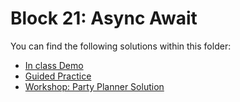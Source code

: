# Block 21: Async Await

You can find the following solutions within this folder:

* [In class Demo](./demo_solution/)
* [Guided Practice](./guided_practice/)
* [Workshop: Party Planner Solution ](./workshop_solution/README.md)